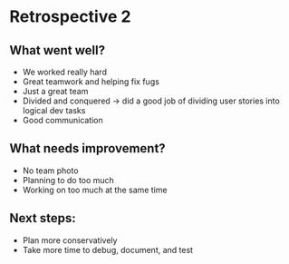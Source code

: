 # Retrospective 2 

## What went well?

* We worked really hard 
* Great teamwork and helping fix fugs 
* Just a great team 
* Divided and conquered -> did a good job of dividing user stories into logical dev tasks 
* Good communication 

## What needs improvement? 

* No team photo 
* Planning to do too much 
* Working on too much at the same time 

## Next steps: 

* Plan more conservatively 
* Take more time to debug, document, and test 

